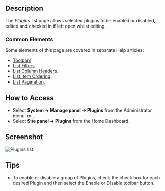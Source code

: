 <!-- Filename: Help4.x:Plugins / Display title: Plugins -->

## Description

The *Plugins* list page allows selected plugins to be enabled or disabled,
edited and checked in if left open whilst editing. 

### Common Elements

Some elements of this page are covered in separate Help articles:

* [Toolbars](jdocmanual?article=help/common-elements/toolbars).
* [List Filters](jdocmanual?article=help/common-elements/list-filters).
* [List Column Headers](jdocmanual?article=help/common-elements/list-column-headers).
* [List Item Ordering](jdocmanual?article=help/common-elements/list-ordering).
* [List Pagination](jdocmanual?article=help/common-elements/list-pagination).

## How to Access

- Select **System → Manage panel → Plugins** from the Administrator menu. or...
- Select **Site panel → Plugins** from the Home Dashboard.

## Screenshot

![Plugins list](../../../en/images/plugins/plugins-list.png)

## Tips

- To enable or disable a group of Plugins, check the check box for each
  desired Plugin and then select the Enable or Disable toolbar button.
